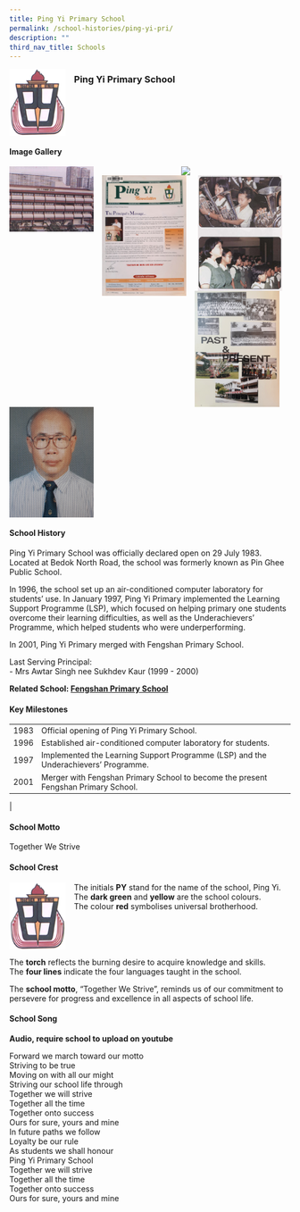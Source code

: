 ```yaml
---
title: Ping Yi Primary School
permalink: /school-histories/ping-yi-pri/
description: ""
third_nav_title: Schools
---
```

<img src="/images/pingyipri1.png" style="width:20%;margin-right:15px;" align = "left">

### **Ping Yi Primary School**

<br clear="left">

#### **Image Gallery**

<p><a href="https://d1yxymztqoj7qn.amplifyapp.com/images/pingyipri2.jpg">  
<img src="/images/pingyipri2.jpg" style="width:30%;margin-right:15px;" align = "left">
</a></p>

<p><a href="https://d1yxymztqoj7qn.amplifyapp.com/images/pingyipri4.jpg">  
<img src="/images/pingyipri4.jpg" style="width:30%;margin-right:45px;" align = "right">
</a></p>

<p><a href="https://d1yxymztqoj7qn.amplifyapp.com/images/pingyipri3.jpg">  
<img src="/images/pingyipri3.jpg" style="width:30%;margin-right:15px;" align = "right">
</a></p>

<p><a href="https://d1yxymztqoj7qn.amplifyapp.com/images/pingyipri5.jpg">  
<img src="/images/pingyipri5.jpg" style="width:30%;margin-right:15px;" align = "left">
</a></p>

<p><a href="https://d1yxymztqoj7qn.amplifyapp.com/images/pingyipri7.jpg">  
<img src="/images/pingyipri7.jpg" style="width:30%;margin-right:15px;" align = "left">
</a></p>

<p><a href="https://d1yxymztqoj7qn.amplifyapp.com/images/pingyipri8.jpg">  
<img src="/images/pingyipri8.jpg" style="width:30%;margin-right:15px;" align = "left">
</a></p>

<br clear="left">

#### **School History**
Ping Yi Primary School was officially declared open on 29 July 1983. Located at Bedok North Road, the school was formerly known as Pin Ghee Public School.

In 1996, the school set up an air-conditioned computer laboratory for students’ use. In January 1997, Ping Yi Primary implemented the Learning Support Programme (LSP), which focused on helping primary one students overcome their learning difficulties, as well as the Underachievers’ Programme, which helped students who were underperforming.

In 2001, Ping Yi Primary merged with Fengshan Primary School.

Last Serving Principal:<br>
\- Mrs Awtar Singh nee Sukhdev Kaur (1999 - 2000)

**Related School: [Fengshan Primary School](https://d1yxymztqoj7qn.amplifyapp.com/school-histories/fengshan-pri/)**

#### **Key Milestones**

|  |  |
|:---:|---|
| 1983 | Official opening of Ping Yi Primary School. |
| 1996 | Established air-conditioned computer laboratory for students. |
| 1997 | Implemented the Learning Support Programme (LSP) and the Underachievers’ Programme. |
| 2001 | Merger with Fengshan Primary School to become the present Fengshan Primary School. |
|

#### **School Motto**
Together We Strive

#### **School Crest**
<img src="/images/pingyipri1.png" style="width:20%;margin-right:15px;" align = "left">

The initials **PY** stand for the name of the school, Ping Yi. <br>
The **dark green** and **yellow** are the school colours. <br>
The colour **red** symbolises universal brotherhood.

<br clear="left">

The **torch** reflects the burning desire to acquire knowledge and skills. <br>
The **four lines** indicate the four languages taught in the school.

The **school motto**, “Together We Strive”, reminds us of our commitment to persevere for progress and excellence in all aspects of school life.

#### **School Song**
**Audio, require school to upload on youtube**

Forward we march toward our motto<br>
Striving to be true<br>
Moving on with all our might<br>
Striving our school life through<br>
Together we will strive<br>
Together all the time<br>
Together onto success<br>
Ours for sure, yours and mine<br>
In future paths we follow<br>
Loyalty be our rule<br>
As students we shall honour<br>
Ping Yi Primary School<br>
Together we will strive<br>
Together all the time<br>
Together onto success<br>
Ours for sure, yours and mine